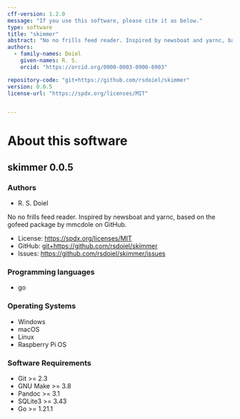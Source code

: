 ```yaml
---
cff-version: 1.2.0
message: "If you use this software, please cite it as below."
type: software
title: "skimmer"
abstract: "No no frills feed reader. Inspired by newsboat and yarnc, based on the gofeed package by mmcdole on GitHub."
authors:
  - family-names: Doiel
    given-names: R. S.
    orcid: "https://orcid.org/0000-0003-0900-6903"

repository-code: "git+https://github.com/rsdoiel/skimmer"
version: 0.0.5
license-url: "https://spdx.org/licenses/MIT"


---
```


About this software
===================

## skimmer 0.0.5

### Authors

- R. S. Doiel



No no frills feed reader. Inspired by newsboat and yarnc, based on the gofeed package by mmcdole on GitHub.

- License: <https://spdx.org/licenses/MIT>
- GitHub: <git+https://github.com/rsdoiel/skimmer>
- Issues: <https://github.com/rsdoiel/skimmer/issues>


### Programming languages

- go

### Operating Systems

- Windows
- macOS
- Linux
- Raspberry Pi OS

### Software Requirements

- Git &gt;= 2.3
- GNU Make &gt;= 3.8
- Pandoc &gt;= 3.1
- SQLite3 &gt;= 3.43
- Go &gt;= 1.21.1
